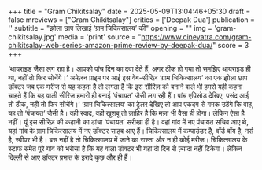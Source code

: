 +++
title = "Gram Chikitsalay"
date = 2025-05-09T13:04:46+05:30
draft = false
mreviews = ["Gram Chikitsalay"]
critics = ['Deepak Dua']
publication = ''
subtitle = "झोला छाप लिखाई ‘ग्राम चिकित्सालय’ की"
opening = ""
img = 'gram-chikitsalay.jpg'
media = 'print'
source = "https://www.cineyatra.com/gram-chikitsalay-web-series-amazon-prime-review-by-deepak-dua/"
score = 3
+++

‘थायराइड जैसा लग रहा है। आपको पांच दिन का दवा देते हैं, अगर ठीक हो गया तो समझिए थायराइड ही था, नहीं तो फिर सोचेंगे।’ अमेज़न प्राइम पर आई इस वेब-सीरिज़ ‘ग्राम चिकित्सालय’ का एक झोला छाप डॉक्टर जब एक मरीज से यह कहता है तो लगता है कि इस सीरिज़ को बनाने वाले भी हमसे यही कहना चाहते हैं कि यह वाली सीरिज़ हमारी ही बनाई ‘पंचायत’ जैसी लग रही हैं। पांच एपिसोड देखिए, पसंद आई तो ठीक, नहीं तो फिर सोचेंगे।’ ‘ग्राम चिकित्सालय’ का ट्रेलर देखिए तो आप एकदम से गमक उठेंगे कि वाह, यह तो ‘पंचायत’ जैसी है। वही स्वाद, वही खुशबू तो ज़ाहिर है कि मज़ा भी वैसा ही होगा। लेकिन ऐसा है नहीं। यूं इस सीरिज़ की कहानी का ढांचा ‘पंचायत’ सरीखा ही है। वहां गांव में नए पंचायत सचिव आए थे, यहां गांव के ग्राम चिकित्सालय में नए डॉक्टर साहब आए हैं। चिकित्सालय में कम्पाउंडर है, वॉर्ड बॉय है, नर्स है, स्वीपर भी है। बस नहीं है तो चिकित्सालय में जाने का रास्ता और न ही कोई मरीज़। चिकित्सालय के स्टाफ समेत पूरे गांव को भरोसा है कि यह वाला डॉक्टर भी यहां दो दिन से ज़्यादा नहीं टिकेगा। लेकिन दिल्ली से आए डॉक्टर प्रभात के इरादे कुछ और ही हैं।
